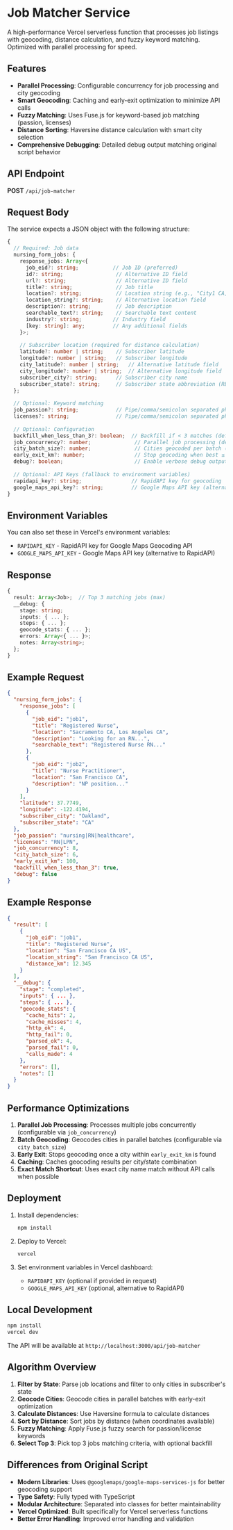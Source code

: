 # Job Matcher Service

A high-performance Vercel serverless function that processes job listings with geocoding, distance calculation, and fuzzy keyword matching. Optimized with parallel processing for speed.

## Features

- **Parallel Processing**: Configurable concurrency for job processing and city geocoding
- **Smart Geocoding**: Caching and early-exit optimization to minimize API calls
- **Fuzzy Matching**: Uses Fuse.js for keyword-based job matching (passion, licenses)
- **Distance Sorting**: Haversine distance calculation with smart city selection
- **Comprehensive Debugging**: Detailed debug output matching original script behavior

## API Endpoint

**POST** `/api/job-matcher`

## Request Body

The service expects a JSON object with the following structure:

```typescript
{
  // Required: Job data
  nursing_form_jobs: {
    response_jobs: Array<{
      job_eid?: string;           // Job ID (preferred)
      id?: string;                 // Alternative ID field
      url?: string;                // Alternative ID field
      title?: string;              // Job title
      location?: string;           // Location string (e.g., "City1 CA, City2 NY")
      location_string?: string;    // Alternative location field
      description?: string;        // Job description
      searchable_text?: string;    // Searchable text content
      industry?: string;          // Industry field
      [key: string]: any;         // Any additional fields
    }>;
    
    // Subscriber location (required for distance calculation)
    latitude?: number | string;    // Subscriber latitude
    longitude?: number | string;   // Subscriber longitude
    city_latitude?: number | string;   // Alternative latitude field
    city_longitude?: number | string;  // Alternative longitude field
    subscriber_city?: string;      // Subscriber city name
    subscriber_state?: string;     // Subscriber state abbreviation (REQUIRED)
  };
  
  // Optional: Keyword matching
  job_passion?: string;            // Pipe/comma/semicolon separated phrases (e.g., "nursing|care")
  licenses?: string;               // Pipe/comma/semicolon separated phrases (e.g., "RN|LPN")
  
  // Optional: Configuration
  backfill_when_less_than_3?: boolean;  // Backfill if < 3 matches (default: false)
  job_concurrency?: number;              // Parallel job processing (default: 6)
  city_batch_size?: number;              // Cities geocoded per batch (default: 6)
  early_exit_km?: number;                // Stop geocoding when best ≤ this (default: 100)
  debug?: boolean;                       // Enable verbose debug output (default: false)
  
  // Optional: API Keys (fallback to environment variables)
  rapidapi_key?: string;                // RapidAPI key for geocoding
  google_maps_api_key?: string;         // Google Maps API key (alternative to RapidAPI)
}
```

## Environment Variables

You can also set these in Vercel's environment variables:

- `RAPIDAPI_KEY` - RapidAPI key for Google Maps Geocoding API
- `GOOGLE_MAPS_API_KEY` - Google Maps API key (alternative to RapidAPI)

## Response

```typescript
{
  result: Array<Job>;  // Top 3 matching jobs (max)
  __debug: {
    stage: string;
    inputs: { ... };
    steps: { ... };
    geocode_stats: { ... };
    errors: Array<{ ... }>;
    notes: Array<string>;
  };
}
```

## Example Request

```json
{
  "nursing_form_jobs": {
    "response_jobs": [
      {
        "job_eid": "job1",
        "title": "Registered Nurse",
        "location": "Sacramento CA, Los Angeles CA",
        "description": "Looking for an RN...",
        "searchable_text": "Registered Nurse RN..."
      },
      {
        "job_eid": "job2",
        "title": "Nurse Practitioner",
        "location": "San Francisco CA",
        "description": "NP position..."
      }
    ],
    "latitude": 37.7749,
    "longitude": -122.4194,
    "subscriber_city": "Oakland",
    "subscriber_state": "CA"
  },
  "job_passion": "nursing|RN|healthcare",
  "licenses": "RN|LPN",
  "job_concurrency": 8,
  "city_batch_size": 6,
  "early_exit_km": 100,
  "backfill_when_less_than_3": true,
  "debug": false
}
```

## Example Response

```json
{
  "result": [
    {
      "job_eid": "job1",
      "title": "Registered Nurse",
      "location": "San Francisco CA US",
      "location_string": "San Francisco CA US",
      "distance_km": 12.345
    }
  ],
  "__debug": {
    "stage": "completed",
    "inputs": { ... },
    "steps": { ... },
    "geocode_stats": {
      "cache_hits": 2,
      "cache_misses": 4,
      "http_ok": 4,
      "http_fail": 0,
      "parsed_ok": 4,
      "parsed_fail": 0,
      "calls_made": 4
    },
    "errors": [],
    "notes": []
  }
}
```

## Performance Optimizations

1. **Parallel Job Processing**: Processes multiple jobs concurrently (configurable via `job_concurrency`)
2. **Batch Geocoding**: Geocodes cities in parallel batches (configurable via `city_batch_size`)
3. **Early Exit**: Stops geocoding once a city within `early_exit_km` is found
4. **Caching**: Caches geocoding results per city/state combination
5. **Exact Match Shortcut**: Uses exact city name match without API calls when possible

## Deployment

1. Install dependencies:
   ```bash
   npm install
   ```

2. Deploy to Vercel:
   ```bash
   vercel
   ```

3. Set environment variables in Vercel dashboard:
   - `RAPIDAPI_KEY` (optional if provided in request)
   - `GOOGLE_MAPS_API_KEY` (optional, alternative to RapidAPI)

## Local Development

```bash
npm install
vercel dev
```

The API will be available at `http://localhost:3000/api/job-matcher`

## Algorithm Overview

1. **Filter by State**: Parse job locations and filter to only cities in subscriber's state
2. **Geocode Cities**: Geocode cities in parallel batches with early-exit optimization
3. **Calculate Distances**: Use Haversine formula to calculate distances
4. **Sort by Distance**: Sort jobs by distance (when coordinates available)
5. **Fuzzy Matching**: Apply Fuse.js fuzzy search for passion/license keywords
6. **Select Top 3**: Pick top 3 jobs matching criteria, with optional backfill

## Differences from Original Script

- **Modern Libraries**: Uses `@googlemaps/google-maps-services-js` for better geocoding support
- **Type Safety**: Fully typed with TypeScript
- **Modular Architecture**: Separated into classes for better maintainability
- **Vercel Optimized**: Built specifically for Vercel serverless functions
- **Better Error Handling**: Improved error handling and validation


